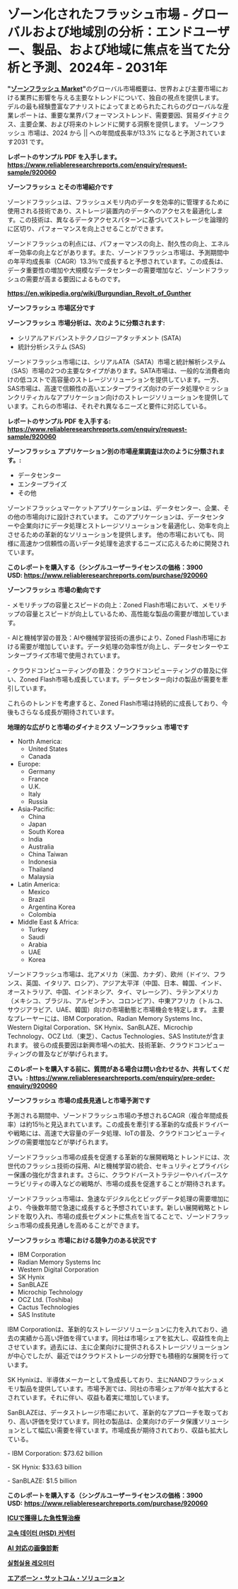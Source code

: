 <p><h1>ゾーン化されたフラッシュ市場 - グローバルおよび地域別の分析：エンドユーザー、製品、および地域に焦点を当てた分析と予測、2024年 - 2031年</h1></p><p><strong>"<a href="https://www.reliableresearchreports.com/zoned-flash-r920060">ゾーンフラッシュ Market</a>"</strong>のグローバル市場概要は、世界および主要市場における業界に影響を与える主要なトレンドについて、独自の視点を提供します。 デルの最も経験豊富なアナリストによってまとめられたこれらのグローバルな産業レポートは、重要な業界パフォーマンストレンド、需要要因、貿易ダイナミクス、主要企業、および将来のトレンドに関する洞察を提供します。 ゾーンフラッシュ 市場は、2024 から || への年間成長率が13.3% になると予測されています2031 です。</p>
<p><strong>レポートのサンプル PDF を入手します。</strong><strong><a href="https://www.reliableresearchreports.com/enquiry/request-sample/920060">https://www.reliableresearchreports.com/enquiry/request-sample/920060</a></strong></p>
<p><strong>ゾーンフラッシュ とその市場紹介です</strong></p>
<p><p>ゾーンドフラッシュは、フラッシュメモリ内のデータを効率的に管理するために使用される技術であり、ストレージ装置内のデータへのアクセスを最適化します。この技術は、異なるデータアクセスパターンに基づいてストレージを論理的に区切り、パフォーマンスを向上させることができます。</p><p>ゾーンドフラッシュの利点には、パフォーマンスの向上、耐久性の向上、エネルギー効率の向上などがあります。また、ゾーンドフラッシュ市場は、予測期間中の年平均成長率（CAGR）13.3％で成長すると予想されています。この成長は、データ重要性の増加や大規模なデータセンターの需要増加など、ゾーンドフラッシュの需要が高まる要因によるものです。</p><a href="https://en.wikipedia.org/wiki/Burgundian_Revolt_of_Gunther"></a></p>
<p><strong><a href="https://en.wikipedia.org/wiki/Burgundian_Revolt_of_Gunther">https://en.wikipedia.org/wiki/Burgundian_Revolt_of_Gunther</a></strong></p>
<p><strong>ゾーンフラッシュ&nbsp;市場区分です</strong><strong></strong></p>
<p><strong>ゾーンフラッシュ 市場分析は、次のように分類されます:</strong>&nbsp;</p>
<p><ul><li>シリアルアドバンストテクノロジーアタッチメント (SATA)</li><li>統計分析システム (SAS)</li></ul></p>
<p><p>ゾーンドフラッシュ市場には、シリアルATA（SATA）市場と統計解析システム（SAS）市場の2つの主要なタイプがあります。SATA市場は、一般的な消費者向けの低コストで高容量のストレージソリューションを提供しています。一方、SAS市場は、高速で信頼性の高いエンタープライズ向けのデータ処理やミッションクリティカルなアプリケーション向けのストレージソリューションを提供しています。これらの市場は、それぞれ異なるニーズと要件に対応している。</p></p>
<p><strong>レポートのサンプル PDF を入手する: <a href="https://www.reliableresearchreports.com/enquiry/request-sample/920060">https://www.reliableresearchreports.com/enquiry/request-sample/920060</a></strong></p>
<p><strong> ゾーンフラッシュ アプリケーション別の市場産業調査は次のように分類されます。:</strong></p>
<p><ul><li>データセンター</li><li>エンタープライズ</li><li>その他</li></ul></p>
<p><p>ゾーンドフラッシュマーケットアプリケーションは、データセンター、企業、その他の市場向けに設計されています。 このアプリケーションは、データセンターや企業向けにデータ処理とストレージソリューションを最適化し、効率を向上させるための革新的なソリューションを提供します。 他の市場においても、同様に高速かつ信頼性の高いデータ処理を追求するニーズに応えるために開発されています。</p></p>
<p><strong>このレポートを購入する（シングルユーザーライセンスの価格：3900 USD:</strong><strong>&nbsp;<a href="https://www.reliableresearchreports.com/purchase/920060">https://www.reliableresearchreports.com/purchase/920060</a></strong></p>
<p><strong>ゾーンフラッシュ 市場の動向です</strong></p>
<p><p>- メモリチップの容量とスピードの向上：Zoned Flash市場において、メモリチップの容量とスピードが向上しているため、高性能な製品の需要が増加しています。</p><p>- AIと機械学習の普及：AIや機械学習技術の進歩により、Zoned Flash市場における需要が増加しています。データ処理の効率性が向上し、データセンターやエンタープライズ市場で使用されています。</p><p>- クラウドコンピューティングの普及：クラウドコンピューティングの普及に伴い、Zoned Flash市場も成長しています。データセンター向けの製品が需要を牽引しています。</p><p>これらのトレンドを考慮すると、Zoned Flash市場は持続的に成長しており、今後もさらなる成長が期待されています。</p></p>
<p><strong>地理的な広がりと市場のダイナミクス ゾーンフラッシュ 市場です</strong></p>
<p><ul>
    <li>
        North America:
        <ul>
            <li>United States</li>
            <li>Canada</li>
        </ul>
    </li>
    <li>
        Europe:
        <ul>
            <li>Germany</li>
            <li>France</li>
            <li>U.K.</li>
            <li>Italy</li>
            <li>Russia</li>
        </ul>
    </li>
    <li>
        Asia-Pacific:
        <ul>
            <li>China</li>
            <li>Japan</li>
            <li>South Korea</li>
            <li>India</li>
            <li>Australia</li>
            <li>China Taiwan</li>
            <li>Indonesia</li>
            <li>Thailand</li>
            <li>Malaysia</li>
        </ul>
    </li>
    <li>
        Latin America:
        <ul>
            <li>Mexico</li>
            <li>Brazil</li>
            <li>Argentina Korea</li>
            <li>Colombia</li>
        </ul>
    </li>
    <li>
        Middle East & Africa:
        <ul>
            <li>Turkey</li>
            <li>Saudi</li>
            <li>Arabia</li>
            <li>UAE</li>
            <li>Korea</li>
        </ul>
    </li>
    </ul></p>
<p><p>ゾーンドフラッシュ市場は、北アメリカ（米国、カナダ）、欧州（ドイツ、フランス、英国、イタリア、ロシア）、アジア太平洋（中国、日本、韓国、インド、オーストラリア、中国、インドネシア、タイ、マレーシア）、ラテンアメリカ（メキシコ、ブラジル、アルゼンチン、コロンビア）、中東アフリカ（トルコ、サウジアラビア、UAE、韓国）向けの市場動態と市場機会を特定します。 主要なプレーヤーには、IBM Corporation、Radian Memory Systems Inc、Western Digital Corporation、SK Hynix、SanBLAZE、Microchip Technology、OCZ Ltd.（東芝）、Cactus Technologies、SAS Instituteが含まれます。 彼らの成長要因は新興市場への拡大、技術革新、クラウドコンピューティングの普及などが挙げられます。</p></p>
<p><strong>このレポートを購入する前に、質問がある場合は問い合わせるか、共有してください。:&nbsp;<a href="https://www.reliableresearchreports.com/enquiry/pre-order-enquiry/920060">https://www.reliableresearchreports.com/enquiry/pre-order-enquiry/920060</a></strong></p>
<p><strong>ゾーンフラッシュ 市場の成長見通しと市場予測です</strong></p>
<p><p>予測される期間中、ゾーンドフラッシュ市場の予想されるCAGR（複合年間成長率）は約15％と見込まれています。この成長を牽引する革新的な成長ドライバーや戦略には、高速で大容量のデータ処理、IoTの普及、クラウドコンピューティングの需要増加などが挙げられます。 </p><p>ゾーンドフラッシュ市場の成長を促進する革新的な展開戦略とトレンドには、次世代のフラッシュ技術の採用、AIと機械学習の統合、セキュリティとプライバシー保護の強化が含まれます。さらに、クラウドバーストラテジーやハイパースケーラビリティの導入などの戦略が、市場の成長を促進することが期待されます。</p><p>ゾーンドフラッシュ市場は、急速なデジタル化とビッグデータ処理の需要増加により、今後数年間で急速に成長すると予想されています。新しい展開戦略とトレンドを取り入れ、市場の成長セグメントに焦点を当てることで、ゾーンドフラッシュ市場の成長見通しを高めることができます。</p></p>
<p><strong>ゾーンフラッシュ 市場における競争力のある状況です</strong></p>
<p><ul><li>IBM Corporation</li><li>Radian Memory Systems Inc</li><li>Western Digital Corporation</li><li>SK Hynix</li><li>SanBLAZE</li><li>Microchip Technology</li><li>OCZ Ltd. (Toshiba)</li><li>Cactus Technologies</li><li>SAS Institute</li></ul></p>
<p><p>IBM Corporationは、革新的なストレージソリューションに力を入れており、過去の実績から高い評価を得ています。同社は市場シェアを拡大し、収益性を向上させています。過去には、主に企業向けに提供されるストレージソリューションが中心でしたが、最近ではクラウドストレージの分野でも積極的な展開を行っています。</p><p>SK Hynixは、半導体メーカーとして急成長しており、主にNANDフラッシュメモリ製品を提供しています。市場予測では、同社の市場シェアが年々拡大するとされています。それに伴い、収益も着実に増加しています。</p><p>SanBLAZEは、データストレージ市場において、革新的なアプローチを取っており、高い評価を受けています。同社の製品は、企業向けのデータ保護ソリューションとして幅広い需要を得ています。市場成長が期待されており、収益も拡大している。</p><p>- IBM Corporation: $73.62 billion</p><p>- SK Hynix: $33.63 billion</p><p>- SanBLAZE: $1.5 billion</p></p>
<p><strong>このレポートを購入する（シングルユーザーライセンスの価格：3900 USD:</strong>&nbsp;<strong><a href="https://www.reliableresearchreports.com/purchase/920060">https://www.reliableresearchreports.com/purchase/920060</a></strong></p>
<p><strong><p><a href="https://github.com/TerrellConn/Market-Research-Report-List-3/blob/main/810495581882.md">ICUで獲得した急性腎治療</a></p><p><a href="https://github.com/rcabello548/Market-Research-Report-List-3/blob/main/6909037101532.md">고속 데이터 (HSD) 커넥터</a></p><p><a href="https://github.com/schmahlson/Market-Research-Report-List-3/blob/main/104084581881.md">AI 対応の画像診断</a></p><p><a href="https://github.com/Nicolasrown5/Market-Research-Report-List-2/blob/main/3404833101533.md">실험실용 레오미터</a></p><p><a href="https://github.com/roulaayoub-saad/Market-Research-Report-List-3/blob/main/449859081880.md">エアボーン・サットコム・ソリューション</a></p></strong></p>
